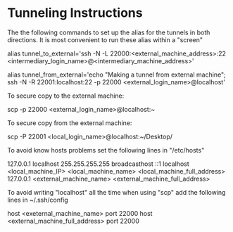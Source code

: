 Tunneling Instructions
=========================================

The the following commands to set up the alias for the tunnels in both directions.  It is most convenient to run these alias within a "screen"

alias tunnel_to_external='ssh -N -L 22000:<external_machine_address>:22 <intermediary_login_name>@<intermediary_machine_address>'

alias tunnel_from_external='echo "Making a tunnel from external machine"; ssh -N -R 22001:localhost:22 -p 22000 <external_login_name>@localhost'

To secure copy to the external machine:

scp -p 22000 <files on local machine> <external_login_name>@localhost:~

To secure copy from the external machine:

scp -P 22001 <files on external machine> <local_login_name>@localhost:~/Desktop/

To avoid know hosts problems set the following lines in "/etc/hosts"

127.0.0.1   			  localhost
255.255.255.255 	  broadcasthost
::1             	  localhost
<local_machine_IP> 	<local_machine_name> 		<local_machine_full_address>
127.0.0.1   			  <external_machine_name> <external_machine_full_address>

To avoid writing "localhost" all the time when using "scp" add the following lines in ~/.ssh/config

host <exeternal_machine_name>
port 22000
host <external_machine_full_address>
port 22000

